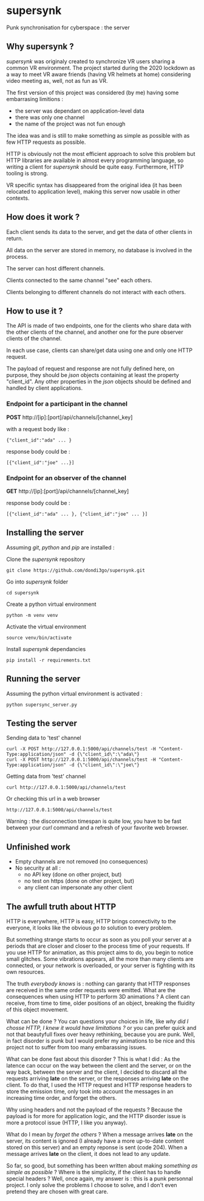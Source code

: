 # supersynk

Punk synchronisation for cyberspace : the server

## Why supersynk ?

*supersynk* was originaly created to synchronize VR users sharing a common VR 
environment. The project started during the 2020 lockdown as a way to meet 
VR aware friends (having VR helmets at home) considering video meeting as,
well, not as fun as VR.

The first version of this project was considered (by me) having some embarrasing 
limitions :
* the server was dependant on application-level data
* there was only one channel
* the name of the project was not fun enough

The idea was and is still to make something as simple as possible with as few HTTP requests 
as possible.

HTTP is obviously not the most efficient approach to solve this problem but HTTP 
libraries are available in almost every programming language, so writing
a client for *supersynk* should be quite easy. Furthermore, HTTP tooling is strong.

VR specific syntax has disappeared from the original idea (it has been relocated 
to application level), making this server now usable in other contexts.

## How does it work ?

Each client sends its data to the server, and get the data of other clients in return.

All data on the server are stored in memory, no database is involved in the process.

The server can host different channels.

Clients connected to the same channel "see" each others.

Clients belonging to different channels do not interact with each others.

## How to use it ?

The API is made of two endpoints, one for the clients who share data with the other 
clients of the channel, and another one for the pure observer clients of the channel.

In each use case, clients can share/get data using one and only one HTTP request.

The payload of request and response are not fully defined here, on purpose, they 
should be *json* objects containing at least the property "client_id". Any other 
properties in the *json* objects should be defined and handled by client applications.

### Endpoint for a participant in the channel

**POST** http://[ip]:[port]/api/channels/[channel_key]

with a request body like :
```
{"client_id":"ada" ... }
```
response body could be :
```
[{"client_id":"joe" ...}]
```

### Endpoint for an observer of the channel

**GET** http://[ip]:[port]/api/channels/[channel_key]

response body could be :
```
[{"client_id":"ada" ... }, {"client_id":"joe" ... }]
```

## Installing the server

Assuming *git*, *python* and *pip* are installed :

Clone the *supersynk* repository
```
git clone https://github.com/dondi3go/supersynk.git
```

Go into *supersynk* folder
```
cd supersynk
```

Create a python virtual environment
```
python -m venv venv
```

Activate the virtual environment
```
source venv/bin/activate
```

Install *supersynk* dependancies
```
pip install -r requirements.txt
```

## Running the server
Assuming the python virtual environment is activated :
```
python supersync_server.py
```

## Testing the server

Sending data to 'test' channel
```
curl -X POST http://127.0.0.1:5000/api/channels/test -H "Content-Type:application/json" -d {\"client_id\":\"ada\"}
curl -X POST http://127.0.0.1:5000/api/channels/test -H "Content-Type:application/json" -d {\"client_id\":\"joe\"}
```

Getting data from 'test' channel
```
curl http://127.0.0.1:5000/api/channels/test
```

Or checking this url in a web browser
```
http://127.0.0.1:5000/api/channels/test
```
Warning : the disconnection timespan is quite low, you have to be fast between your *curl* command and a 
refresh of your favorite web browser.  

## Unfinished work

* Empty channels are not removed (no consequences)
* No security at all :
    * no API key (done on other project, but)
    * no test on https (done on other project, but)
    * any client can impersonate any other client
 
## The awfull truth about HTTP 

HTTP is everywhere, HTTP is easy, HTTP brings connectivity to the everyone, it looks
like the obvious *go to* solution to every problem. 

But something strange starts to occur as soon as you poll your server at a periods
that are closer and closer to the process time of your requests. If you use HTTP
for animation, as this project aims to do, you begin to notice small glitches. Some
vibrations appears, all the more than many clients are connected, or your network is
overloaded, or your server is fighting with its own resources.

The truth *everybody knows* is : nothing can garanty that HTTP responses are received in the
same order requests were emitted. What are the consequences when using HTTP to perform 3D 
animations ? A client can receive, from time to time, older positions of an object, breaking 
the fluidity of this object movement.

What can be done ? You can questions your choices in life, like *why did I chosse HTTP, 
I knew it would have limitations ?* or you can prefer quick and not that beautyfull fixes over 
heavy rethinking, because you are punk. Well, in fact disorder is punk but I would prefer
my animations to be nice and this project not to suffer from too many embarassing issues.

What can be done fast about this disorder ? This is what I did : As the latence can occur
on the way between the client and the server, or on the way back, between the server and
the client, I decided to discard all the requests arriving **late** on the server, or
the responses arriving **late** on the client. To do that, I used the HTTP request and 
HTTP response headers to store the emission time, only took into account the messages in 
an increasing time order, and forget the others.

Why using headers and not the payload of the requests ? Because the payload is for more 
for application logic, and the HTTP disorder issue is more a protocol issue (HTTP, I like 
you anyway). 

What do I mean by *forget the others* ? When a message arrives **late** on the server, its 
content is ignored (I already have a more up-to-date content stored on this server) and 
an empty reponse is sent (code 204). When a message arrives **late** on the client, it does 
not lead to any update.

So far, so good, but something has been written about making *something as simple as 
possible* ? Where is the simplicity, if the client has to handle special headers ? Well,
once again, my answer is : this is a punk personnal project. I only solve the problems I
choose to solve, and I don't even pretend they are chosen with great care.
